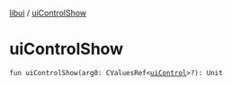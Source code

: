 [libui](README.md) / [uiControlShow](ui-control-show.md)

# uiControlShow

`fun uiControlShow(arg0: CValuesRef<`[`uiControl`](ui-control/README.md)`>?): Unit`